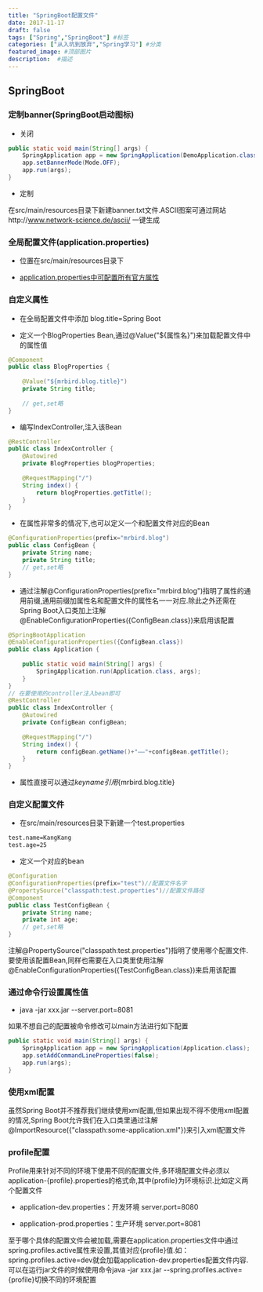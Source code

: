 ```yaml
---
title: "SpringBoot配置文件"
date: 2017-11-17
draft: false
tags: ["Spring","SpringBoot"] #标签
categories: ["从入坑到放弃","Spring学习"] #分类
featured_image: #顶部图片
description:  #描述
---
```


## SpringBoot

### 定制banner(SpringBoot启动图标)

- 关闭

```java
public static void main(String[] args) {
    SpringApplication app = new SpringApplication(DemoApplication.class);
    app.setBannerMode(Mode.OFF);
    app.run(args);
}
```

- 定制

在src/main/resources目录下新建banner.txt文件.ASCII图案可通过网站http://www.network-science.de/ascii/ 一键生成

### 全局配置文件(application.properties)

- 位置在src/main/resources目录下

- [application.properties中可配置所有官方属性](https://docs.spring.io/spring-boot/docs/current/reference/html/appendix-application-properties.html)

### 自定义属性

- 在全局配置文件中添加 blog.title=Spring Boot

- 定义一个BlogProperties Bean,通过@Value("${属性名}")来加载配置文件中的属性值

```java
@Component
public class BlogProperties {
	
    @Value("${mrbird.blog.title}")
    private String title;
    
    // get,set略	
}
```

- 编写IndexController,注入该Bean

```java
@RestController
public class IndexController {
    @Autowired
    private BlogProperties blogProperties;
    
    @RequestMapping("/")
    String index() {
        return blogProperties.getTitle();
    }
}
```

- 在属性非常多的情况下,也可以定义一个和配置文件对应的Bean

```java
@ConfigurationProperties(prefix="mrbird.blog")
public class ConfigBean {
    private String name;
    private String title;
    // get,set略
}
```

- 通过注解@ConfigurationProperties(prefix="mrbird.blog")指明了属性的通用前缀,通用前缀加属性名和配置文件的属性名一一对应.除此之外还需在Spring Boot入口类加上注解@EnableConfigurationProperties({ConfigBean.class})来启用该配置

```java
@SpringBootApplication
@EnableConfigurationProperties({ConfigBean.class})
public class Application {
	
    public static void main(String[] args) {
        SpringApplication.run(Application.class, args);
    }
}
// 在要使用的controller注入bean即可
@RestController
public class IndexController {
    @Autowired
    private ConfigBean configBean;
    
    @RequestMapping("/")
    String index() {
        return configBean.getName()+"——"+configBean.getTitle();
    }
}
```

- 属性直接可以通过${keyname}引用${mrbird.blog.title}

### 自定义配置文件

- 在src/main/resources目录下新建一个test.properties

```txt
test.name=KangKang
test.age=25
```

- 定义一个对应的bean

```java
@Configuration
@ConfigurationProperties(prefix="test")//配置文件名字
@PropertySource("classpath:test.properties")//配置文件路径
@Component
public class TestConfigBean {
    private String name;
    private int age;
    // get,set略
}
```
注解@PropertySource("classpath:test.properties")指明了使用哪个配置文件.要使用该配置Bean,同样也需要在入口类里使用注解@EnableConfigurationProperties({TestConfigBean.class})来启用该配置

### 通过命令行设置属性值

- java -jar xxx.jar --server.port=8081

如果不想自己的配置被命令修改可以main方法进行如下配置

```java
public static void main(String[] args) {
    SpringApplication app = new SpringApplication(Application.class);
    app.setAddCommandLineProperties(false);
    app.run(args);
}
```
### 使用xml配置

虽然Spring Boot并不推荐我们继续使用xml配置,但如果出现不得不使用xml配置的情况,Spring Boot允许我们在入口类里通过注解@ImportResource({"classpath:some-application.xml"})来引入xml配置文件

### profile配置

Profile用来针对不同的环境下使用不同的配置文件,多环境配置文件必须以application-{profile}.properties的格式命,其中{profile}为环境标识.比如定义两个配置文件

- application-dev.properties：开发环境 server.port=8080

- application-prod.properties：生产环境 server.port=8081

至于哪个具体的配置文件会被加载,需要在application.properties文件中通过spring.profiles.active属性来设置,其值对应{profile}值.如：spring.profiles.active=dev就会加载application-dev.properties配置文件内容.可以在运行jar文件的时候使用命令java -jar xxx.jar --spring.profiles.active={profile}切换不同的环境配置
